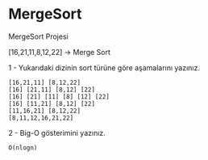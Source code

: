 # MergeSort
MergeSort Projesi

[16,21,11,8,12,22] -> Merge Sort

1 - Yukarıdaki dizinin sort türüne göre aşamalarını yazınız.



    [16,21,11] [8,12,22]
    [16] [21,11] [8,12] [22]
    [16] [21] [11] [8] [12] [22]
    [16] [11,21] [8,12] [22]
    [11,16,21] [8,12,22]
    [8,11,12,16,21,22]



2 - Big-O gösterimini yazınız.



    O(nlogn)

